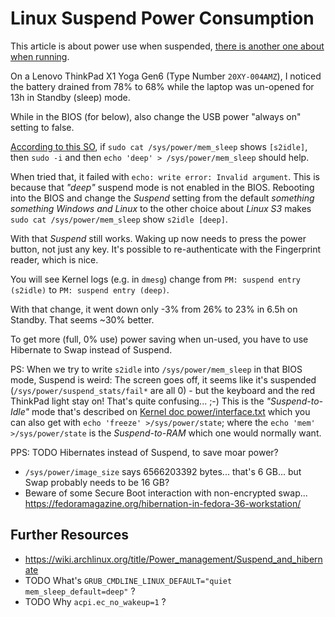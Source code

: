 # Linux Suspend Power Consumption

This article is about power use when suspended, [there is another one about when running](power.md).

On a Lenovo ThinkPad X1 Yoga Gen6 (Type Number `20XY-004AMZ`), I noticed the
battery drained from 78% to 68% while the laptop was un-opened for 13h in Standby (sleep) mode.

While in the BIOS (for below), also change the USB power "always on" setting to false.

[According to this SO](https://askubuntu.com/a/1398067), if `sudo cat /sys/power/mem_sleep` shows
`[s2idle]`, then `sudo -i` and then `echo 'deep' > /sys/power/mem_sleep` should help.

When tried that, it failed with `echo: write error: Invalid argument`. This is because that _"deep"_
suspend mode is not enabled in the BIOS. Rebooting into the BIOS and change the _Suspend_ setting
from the default _something something Windows and Linux_ to the other choice about _Linux S3_
makes `sudo cat /sys/power/mem_sleep` show `s2idle [deep]`.

With that _Suspend_ still works. Waking up now needs to press the power button, not just any key.
It's possible to re-authenticate with the Fingerprint reader, which is nice.

You will see Kernel logs (e.g. in `dmesg`) change from `PM: suspend entry (s2idle)` to `PM: suspend entry (deep)`.

With that change, it went down only -3% from 26% to 23% in 6.5h on Standby. That seems ~30% better.

To get more (full, 0% use) power saving when un-used, you have to use Hibernate to Swap instead of Suspend.

PS: When we try to write `s2idle` into `/sys/power/mem_sleep` in that BIOS mode, Suspend is weird:
The screen goes off, it seems like it's suspended (`/sys/power/suspend_stats/fail*` are all 0) - but
the keyboard and the red ThinkPad light stay on! That's quite confusing... ;-) This is the
_"Suspend-to-Idle"_ mode that's described on [Kernel doc power/interface.txt](https://www.kernel.org/doc/Documentation/power/interface.txt)
which you can also get with `echo 'freeze' >/sys/power/state`; where the `echo 'mem' >/sys/power/state`
is the _Suspend-to-RAM_ which one would normally want.

PPS: TODO Hibernates instead of Suspend, to save moar power?

* `/sys/power/image_size` says 6566203392 bytes... that's 6 GB... but Swap probably needs to be 16 GB?
* Beware of some Secure Boot interaction with non-encrypted swap... https://fedoramagazine.org/hibernation-in-fedora-36-workstation/

## Further Resources

* https://wiki.archlinux.org/title/Power_management/Suspend_and_hibernate
* TODO What's `GRUB_CMDLINE_LINUX_DEFAULT="quiet mem_sleep_default=deep"` ?
* TODO Why `acpi.ec_no_wakeup=1` ?
